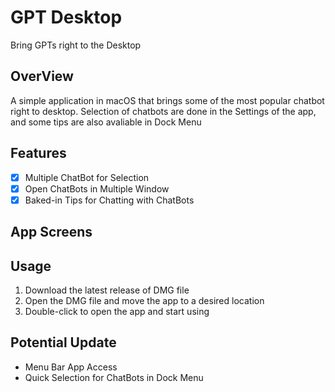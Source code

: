 #  GPT Desktop
Bring GPTs right to the Desktop

## OverView
A simple application in macOS that brings some of the most popular chatbot right to desktop. Selection of chatbots are done in the Settings of the app, and some tips are also avaliable in Dock Menu

## Features
- [x] Multiple ChatBot for Selection
- [x] Open ChatBots in Multiple Window
- [x] Baked-in Tips for Chatting with ChatBots

## App Screens

## Usage
1. Download the latest release of DMG file
2. Open the DMG file and move the app to a desired location
3. Double-click to open the app and start using


## Potential Update
- Menu Bar App Access
- Quick Selection for ChatBots in Dock Menu

